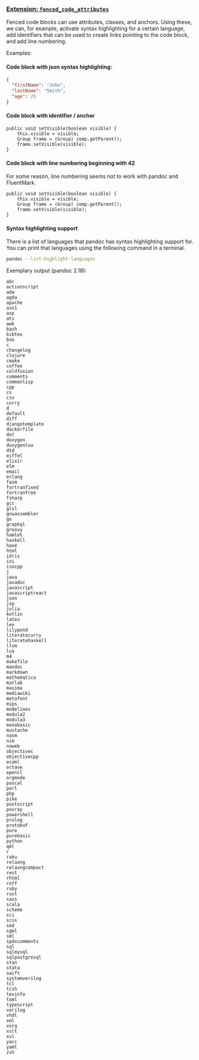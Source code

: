
### [Extension: `fenced_code_attributes`](https://pandoc.org/MANUAL.html#extension-fenced_code_attributes)

Fenced code blocks can use attributes, classes, and anchors.
Using these, we can, for example, activate syntax highlighting for a certain language,
add identifiers that can be used to create links pointing to the code block,
and add line numbering.

Examples:


#### Code block with json syntax highlighting:

```json
{
  "firstName": "John",
  "lastName": "Smith",
  "age": 25
}
```

#### Code block with identifier / anchor

~~~ {#java-example}
public void setVisible(boolean visible) {
    this.visible = visible;
    Group frame = (Group) comp.getParent();
    frame.setVisible(visible);
}
~~~


#### Code block with line numbering beginning with 42

For some reason, line numbering seems not to work with pandoc and FluentMark.

~~~ {#numbered .java .number-lines .line-anchors startFrom="42"}
public void setVisible(boolean visible) {
    this.visible = visible;
    Group frame = (Group) comp.getParent();
    frame.setVisible(visible);
}
~~~

#### Syntax highlighting support

There is a list of languages that pandoc has syntax highlighting support for. You can 
print that languages using the following command in a terminal.

```bash
pandoc --list-highlight-languages
```

Exemplary output (pandoc 2.18):

```
abc
actionscript
ada
agda
apache
asn1
asp
ats
awk
bash
bibtex
boo
c
changelog
clojure
cmake
coffee
coldfusion
comments
commonlisp
cpp
cs
css
curry
d
default
diff
djangotemplate
dockerfile
dot
doxygen
doxygenlua
dtd
eiffel
elixir
elm
email
erlang
fasm
fortranfixed
fortranfree
fsharp
gcc
glsl
gnuassembler
go
graphql
groovy
hamlet
haskell
haxe
html
idris
ini
isocpp
j
java
javadoc
javascript
javascriptreact
json
jsp
julia
kotlin
latex
lex
lilypond
literatecurry
literatehaskell
llvm
lua
m4
makefile
mandoc
markdown
mathematica
matlab
maxima
mediawiki
metafont
mips
modelines
modula2
modula3
monobasic
mustache
nasm
nim
noweb
objectivec
objectivecpp
ocaml
octave
opencl
orgmode
pascal
perl
php
pike
postscript
povray
powershell
prolog
protobuf
pure
purebasic
python
qml
r
raku
relaxng
relaxngcompact
rest
rhtml
roff
ruby
rust
sass
scala
scheme
sci
scss
sed
sgml
sml
spdxcomments
sql
sqlmysql
sqlpostgresql
stan
stata
swift
systemverilog
tcl
tcsh
texinfo
toml
typescript
verilog
vhdl
xml
xorg
xslt
xul
yacc
yaml
zsh
```